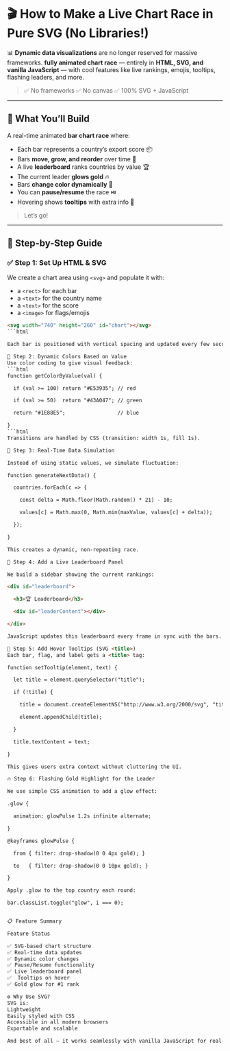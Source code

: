# 🎬 How to Make a Live Chart Race in Pure SVG (No Libraries!)

📊 **Dynamic data visualizations** are no longer reserved for massive frameworks. 
**fully animated chart race** — entirely in **HTML, SVG, and vanilla JavaScript** — with cool features like live rankings, emojis, tooltips, flashing leaders, and more.

> ✅ No frameworks 
> ✅ No canvas 
> ✅ 100% SVG + JavaScript

---

## 🚀 What You’ll Build

A real-time animated **bar chart race** where:

- Each bar represents a country’s export score 📦 
- Bars **move, grow, and reorder** over time 🔄 
- A live **leaderboard** ranks countries by value 🏆 
- The current leader **glows gold** 🔥 
- Bars **change color dynamically** 🎨 
- You can **pause/resume** the race ⏯️ 
- Hovering shows **tooltips** with extra info 🧠 

> Let’s go!

---

## 🔧 Step-by-Step Guide

### ✅ Step 1: Set Up HTML & SVG

We create a chart area using `<svg>` and populate it with:
- a `<rect>` for each bar
- a `<text>` for the country name
- a `<text>` for the score
- a `<image>` for flags/emojis

```html
<svg width="740" height="260" id="chart"></svg>
```html

Each bar is positioned with vertical spacing and updated every few seconds.

🎨 Step 2: Dynamic Colors Based on Value
Use color coding to give visual feedback:
```html
function getColorByValue(val) {

  if (val >= 100) return "#E53935"; // red

  if (val >= 50)  return "#43A047"; // green

  return "#1E88E5";                 // blue

}
```html
Transitions are handled by CSS (transition: width 1s, fill 1s).

🔁 Step 3: Real-Time Data Simulation

Instead of using static values, we simulate fluctuation:

function generateNextData() {

  countries.forEach(c => {

    const delta = Math.floor(Math.random() * 21) - 10;

    values[c] = Math.max(0, Math.min(maxValue, values[c] + delta));

  });

}

This creates a dynamic, non-repeating race.

🏁 Step 4: Add a Live Leaderboard Panel

We build a sidebar showing the current rankings:

<div id="leaderboard">

  <h3>🏆 Leaderboard</h3>

  <div id="leaderContent"></div>

</div>

JavaScript updates this leaderboard every frame in sync with the bars.

🧠 Step 5: Add Hover Tooltips (SVG <title>)
Each bar, flag, and label gets a <title> tag:

function setTooltip(element, text) {

  let title = element.querySelector("title");

  if (!title) {

    title = document.createElementNS("http://www.w3.org/2000/svg", "title");

    element.appendChild(title);

  }

  title.textContent = text;

}

This gives users extra context without cluttering the UI.

🔥 Step 6: Flashing Gold Highlight for the Leader

We use simple CSS animation to add a glow effect:

.glow {

  animation: glowPulse 1.2s infinite alternate;

}

@keyframes glowPulse {

  from { filter: drop-shadow(0 0 4px gold); }

  to   { filter: drop-shadow(0 0 10px gold); }

}

Apply .glow to the top country each round:

bar.classList.toggle("glow", i === 0);


📋 Feature Summary

Feature Status

✅ SVG-based chart structure
✅ Real-time data updates
✅ Dynamic color changes
✅ Pause/Resume functionality
✅ Live leaderboard panel
✅  Tooltips on hover
✅ Gold glow for #1 rank

⚙️ Why Use SVG?
SVG is:
Lightweight
Easily styled with CSS
Accessible in all modern browsers
Exportable and scalable

And best of all — it works seamlessly with vanilla JavaScript for real-time updates.

